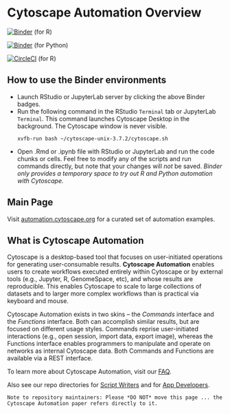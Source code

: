 # Cytoscape Automation Overview

[![Binder](https://mybinder.org/badge_logo.svg)](https://mybinder.org/v2/gh/cytoscape/cytoscape-automation/master?urlpath=rstudio) (for R)

[![Binder](https://mybinder.org/badge_logo.svg)](https://mybinder.org/v2/gh/cytoscape/cytoscape-automation/master?urlpath=lab/tree/for-scripters/Python) (for Python)

[![CircleCI](https://circleci.com/gh/cytoscape/cytoscape-automation.svg?style=svg)](https://circleci.com/gh/cytoscape/cytoscape-automation) (for R)

## How to use the Binder environments
- Launch RStudio or JupyterLab server by clicking the above Binder badges.
- Run the following command in the RStudio `Terminal` tab or JupyterLab `Terminal`. This command launches Cytoscape Desktop in the background. The Cytoscape window is never visible.
  ```
  xvfb-run bash ~/cytoscape-unix-3.7.2/cytoscape.sh
  ```
- Open .Rmd or .ipynb file with RStudio or JupyterLab and run the code chunks or cells. Feel free to modify any of the scripts and run commands directly, but note that your changes will *not* be saved. *Binder only provides a temporary space to try out R and Python automation with Cytoscape.*

## Main Page
Visit [automation.cytoscape.org](http://automation.cytoscape.org) for a curated set of automation examples.

## What is Cytoscape Automation
Cytoscape is a desktop-based tool that focuses on user-initiated operations for generating user-consumable results. **Cytoscape Automation** enables users to create workflows executed entirely within Cytoscape or by external tools (e.g., Jupyter, R, GenomeSpace, etc), and whose results are reproducible. This enables Cytoscape to scale to large collections of datasets and to larger more complex workflows than is practical via keyboard and mouse.

Cytoscape Automation exists in two skins – the *Commands* interface and the *Functions* interface. Both can accomplish similar results, but are focused on different usage styles. Commands reprise user-initiated interactions (e.g., open session, import data, export image), whereas the Functions interface enables programmers to manipulate and operate on networks as internal Cytoscape data. Both Commands and Functions are available via a REST interface.

To learn more about Cytoscape Automation, visit our [FAQ](https://docs.google.com/document/d/1QTrT-9ylhI4OX5DkauMo2ujLIqeg3WDUDwl77KLtfVY/edit).

Also see our repo directories for [Script Writers](for-scripters) and for [App Developers](for-app-developers).

```Note to repository maintainers: Please *DO NOT* move this page ... the Cytoscape Automation paper refers directly to it.```
